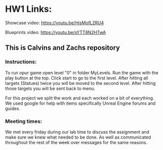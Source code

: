 # HW1 Links:
Showcase video: https://youtu.be/HisMofL2RU4

Blueprints video: https://youtu.be/sYTT8N2HTwA

## This is Calvins and Zachs repository

### Instructions:
To run opur game open level "0" in folder MyLevels. Run the game with the play button at the top. Click start to go to the first level. After hitting all targets (Statues) twice you will be moved to the second level. After hitting those targets you will be sent back to menu.

For this project we split the work and each worked on a bit of everything. We used google for help with items specifically Unreal Engine forums and guides.

### Meeting times:
We met every friday during our lab time to discuss the assignment and make sure we knew what needed to be done. As well as communicated throughout the rest of the week over messages for the same reasons.
